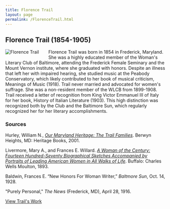 ```yaml
---
title: Florence Trail
layout: page
permalink: /FlorenceTrail.html
---
```


## Florence Trail (1854-1905)
<div style="float: left;padding-right: 30px;padding-bottom: 15px;"><img src="https://elizajames.github.io/WLCB_draft/assets/img/FlorenceTrail.jpg" alt="Florence Trail"></div>

Florence Trail was born in 1854 in Frederick, Maryland. She was a highly educated member of the Woman's Literary Club of Baltimore, attending the Frederick Female Seminary and the Mount Vernon institute, where she graduated with honors. Despite an illness that left her with impaired hearing, she studied music at the Peabody Conservatory, which likely contributed to her book of musical criticism, Meanings of Music (1918). Trail never married and advocated for women's suffrage. She was a non-resident member of the WLCB from 1899-1908. Trail received a letter of recognition from King Victor Emmanuel III of Italy for her book, History of Italian Literature (1903). This high distinction was recognized both by the Club and the Baltimore Sun, which regularly recognized her for her literary accomplishments. 

### Sources

Hurley, William N., *[Our Maryland Heritage: The Trail Families](https://books.google.com/books?id=6WFZAAAAMAAJ&focus=searchwithinvolume&q=%22florence+trail%22)*. Berwyn Heights, MD: Heritage Books, 2001.

Livermore, Mary A., and Frances E. Willard. *[A Woman of the Century: Fourteen Hundred-Seventy Biographical Sketches Accompanied by Portraits of Leading American Women in All Walks of Life](https://books.google.com/books?id=zXEEAAAAYAAJ&pg=PA721#v=onepage&q&f=false)*. Buffalo: Charles Wells Moulton, 1893.

Baldwin, Frances E. “New Honors For Woman Writer,” *Baltmore Sun*, Oct. 14, 1928.

"Purely Personal," *The News* (Frederick, MD), April 28, 1916. 

[View Trail's Work](https://elizajames.github.io/WLCB_draft/browse.html#trail)